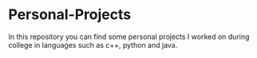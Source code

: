 # Personal-Projects

In this repository you can find some personal projects I worked on during college in languages such as c++, python and java. 

